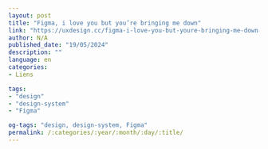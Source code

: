 ```yaml
---
layout: post
title: "Figma, i love you but you’re bringing me down"
link: "https://uxdesign.cc/figma-i-love-you-but-youre-bringing-me-down-fd2ca26c89c4"
author: N/A
published_date: "19/05/2024"
description: ""
language: en
categories:
- Liens

tags:
- "design"
- "design-system"
- "Figma"

og-tags: "design, design-system, Figma"
permalink: /:categories/:year/:month/:day/:title/
---
```


